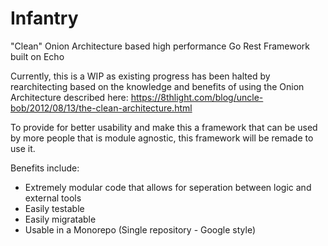 # Infantry
"Clean" Onion Architecture based high performance Go Rest Framework built on Echo

Currently, this is a WIP as existing progress has been halted by rearchitecting based on 
the knowledge and benefits of using the Onion Architecture described here:
https://8thlight.com/blog/uncle-bob/2012/08/13/the-clean-architecture.html

To provide for better usability and make this a framework that can be used by more people
that is module agnostic, this framework will be remade to use it.

Benefits include:
- Extremely modular code that allows for seperation between logic and external tools
- Easily testable
- Easily migratable
- Usable in a Monorepo (Single repository - Google style)
